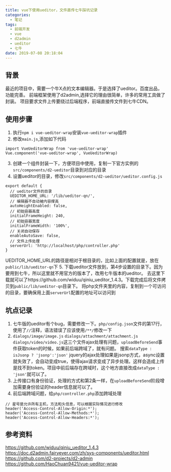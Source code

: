 ```yaml
---
title: vue下使用ueditor，文件直传七牛踩坑记录
categories:
  - 笔记
tags:
  - 前端开发
  - vue
  - d2admin
  - ueditor
  - 七牛
date: 2019-07-08 20:18:04
---
```

## 背景
最近的项目中，需要一个牛X点的文本编辑器。于是选择了ueditor。百度出品，功能完善。
前端框架使用了d2admin,选择它的理由很简单，许多的常用工具做了封装。
项目要求文件上传要绕过后端程序，前端直接传文件到七牛CDN。
<!-- more -->
## 使用步骤
1. 执行`npm i vue-ueditor-wrap`安装`vue-ueditor-wrap`插件
2. 修改`main.js`,添加如下代码
```
import VueUeditorWrap from 'vue-ueditor-wrap'
Vue.component('vue-ueditor-wrap', VueUeditorWrap)
```
3. 创建一个组件封装一下，方便项目中使用，复制一下官方实例的`src/components/d2-ueditor`目录到对应的目录
4. 设置ueditor的目录，修改`src/components/d2-ueditor/ueditor.config.js`
```
export default {
  // ueditor文件的目录
  UEDITOR_HOME_URL: '/lib/ueditor-qn/',
  // 编辑器不自动被内容撑高
  autoHeightEnabled: false,
  // 初始容器高度
  initialFrameHeight: 240,
  // 初始容器宽度
  initialFrameWidth: '100%',
  // 关闭自动保存
  enableAutoSave: false,
  // 文件上传处理
  serverUrl: 'http://localhost/php/controller.php'
}
```
UEDITOR_HOME_URL的路径是相对于根目录的，比如上面的配置就是，放在`public/lib/ueditor-qn`下
5. 下载ueditor文件放到，第4步设置的目录下。因为要用到七牛，所以这里就不用官方的版本了，改用七牛版本的ueditor。
去这里下载就可以了https://github.com/widuu/qiniu_ueditor_1.4.3。下载完成后将文件拷贝到`public/lib/ueditor-qn`目录下。
将php文件夹里的内容，复制到一个可访问的目录，要确保用上面`serverUrl`配置的地址可以访问到

## 坑点记录
1. 七牛版的ueditor有个bug，需要修改一下。`php/config.json`文件的第17行，使用了`//`注释，语法错误了应该使用`/**/`修改一下
2. `dialogs/image/image.js` `dialogs/attachment/attachment.js` `dialogs/video/video.js`这三个文件ajax处理有问题，`uploadBeforeSend`事件获取token的时候，如果前后端跨域了，就有问题。
搜索`dataType : isJsonp ? 'jsonp':'json'`
jquery的ajax处理如果是jsonp方式，async设置就失效了，会自动变成true，使得ajax请求变成了异步处理。这样会造成上传是找不到token。项目中前后端存在跨域时，这个地方直接改成`dataType : 'json'`就可以了。
3. 上传接口有身份验证，处理的方式和第2条一样，在`uploadBeforeSend`阶段增加需要身份验证的header信息就可以了。
4. 前后端跨域问题，给`php/controller.php`添加跨域处理
```
// 星号是允许所有主机，方法和头信息，可以根据实际情况进行修改
header('Access-Control-Allow-Origin:*');
header('Access-Control-Allow-Methods:*');  
header('Access-Control-Allow-Headers:*'); 
```

## 参考资料
https://github.com/widuu/qiniu_ueditor_1.4.3
https://doc.d2admin.fairyever.com/zh/sys-components/ueditor.html
https://github.com/d2-projects/d2-admin
https://github.com/HaoChuan9421/vue-ueditor-wrap